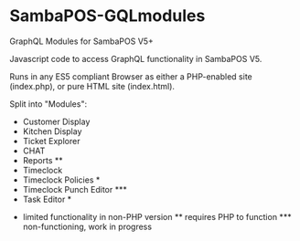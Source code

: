 # SambaPOS-GQLmodules
GraphQL Modules for SambaPOS V5+

Javascript code to access GraphQL functionality in SambaPOS V5.

Runs in any ES5 compliant Browser as either a PHP-enabled site (index.php), or pure HTML site (index.html).

Split into "Modules":

 - Customer Display
 - Kitchen Display
 - Ticket Explorer
 - CHAT
 - Reports **
 - Timeclock
 - Timeclock Policies *
 - Timeclock Punch Editor ***
 - Task Editor *
 
*   limited functionality in non-PHP version
**  requires PHP to function
*** non-functioning, work in progress
